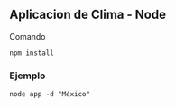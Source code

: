 ## Aplicacion de Clima - Node

Comando

```
npm install
```

### Ejemplo

```
node app -d "México"
```
